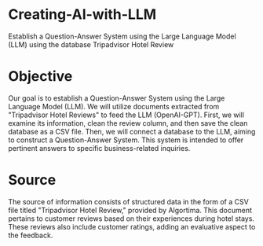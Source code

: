 # Creating-AI-with-LLM

Establish a Question-Answer System using the Large Language Model (LLM) using the database Tripadvisor Hotel Review

# Objective

Our goal is to establish a Question-Answer System using the Large Language Model (LLM). 
We will utilize documents extracted from "Tripadvisor Hotel Reviews" to feed the LLM (OpenAI-GPT). 
First, we will examine its information, clean the review column, and then save the clean database as a CSV file. 
Then, we will connect a database to the LLM, aiming to construct a Question-Answer System. 
This system is intended to offer pertinent answers to specific business-related inquiries. 

# Source

The source of information consists of structured data in the form of a CSV file titled "Tripadvisor Hotel Review," provided by Algortima.
This document pertains to customer reviews based on their experiences during hotel stays. 
These reviews also include customer ratings, adding an evaluative aspect to the feedback.
